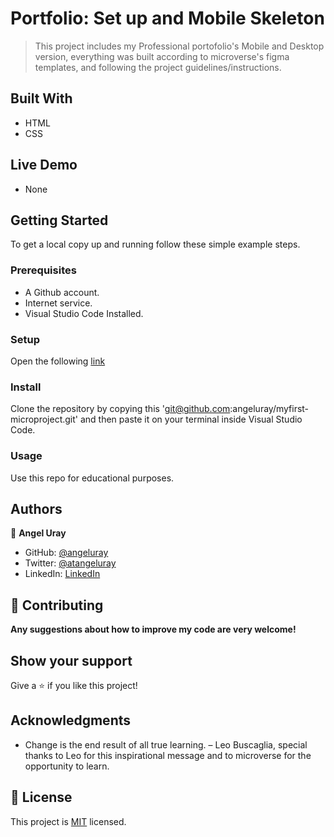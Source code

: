 # Portfolio: Set up and Mobile Skeleton

> This project includes my Professional portofolio's Mobile and Desktop version, everything was built according to microverse's figma templates, and following the project guidelines/instructions.


## Built With

- HTML
- CSS

## Live Demo 

* None 


## Getting Started

To get a local copy up and running follow these simple example steps.

### Prerequisites

- A Github account.
- Internet service.
- Visual Studio Code Installed.

### Setup

Open the following [link](git@github.com:angeluray/professional-portfolio.git)

### Install

Clone the repository by copying this 'git@github.com:angeluray/myfirst-microproject.git' and then paste it on your terminal inside Visual Studio Code.

### Usage

Use this repo for educational purposes.  

## Authors

👤 **Angel Uray**

- GitHub: [@angeluray](https://github.com/angeluray)
- Twitter: [@atangeluray](https://twitter.com/atangeluray)
- LinkedIn: [LinkedIn](linkedin.com/in/angeluray-jobs)

## 🤝 Contributing

**Any suggestions about how to improve my code are very welcome!**

## Show your support

Give a ⭐️ if you like this project!

## Acknowledgments

- Change is the end result of all true learning. – Leo Buscaglia, special thanks to Leo for this inspirational message and to microverse for the opportunity to learn.

## 📝 License

This project is [MIT](./MIT.md) licensed.
